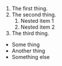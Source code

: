 1. The first thing.
2. The second thing.
   1. Nested item 1
   2. Nested item 2
3. The third thing.


* Some thing
* Another thing
* Something else
